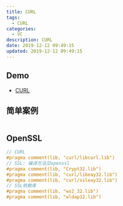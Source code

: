 ```yaml
---
title: CURL
tags: 
  - CURL
categories: 
  - VC
description: CURL
date: 2019-12-12 09:49:15
updated: 2019-12-12 09:49:15
---
```


## Demo

+ [CURL](https://github.com/fxliu/VCDemo/tree/master/NET/CUrl)

## 简单案例

```C++

```

## OpenSSL

```C++
// CURL
#pragma comment(lib, "curl/libcurl.lib")
// SSL: 编译方法见openssl
#pragma comment(lib, "Crypt32.lib")
#pragma comment(lib, "curl/libeay32.lib")
#pragma comment(lib, "curl/ssleay32.lib")
// SSL依赖库
#pragma comment(lib, "ws2_32.lib")
#pragma comment(lib, "wldap32.lib")
```
